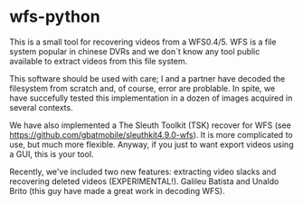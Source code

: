 # wfs-python

This is a small tool for recovering videos from a WFS0.4/5. WFS is a file system popular in chinese DVRs and we don´t know any tool public available to extract videos from this file system.

This software should be used with care; I and a partner have decoded the filesystem from scratch and, of course, error are problable. In spite, we have succefully tested this implementation in a dozen of images acquired in several contexts. 

We have also implemented a The Sleuth Toolkit (TSK) recover for WFS (see https://github.com/gbatmobile/sleuthkit4.9.0-wfs). It is more complicated to use, but much more flexible.
Anyway, if you just to want export videos using a GUI, this is your tool.

Recently, we've included two new features: extracting video slacks and recovering deleted videos (EXPERIMENTAL!).
Galileu Batista and Unaldo Brito (this guy have made a great work in decoding WFS).
